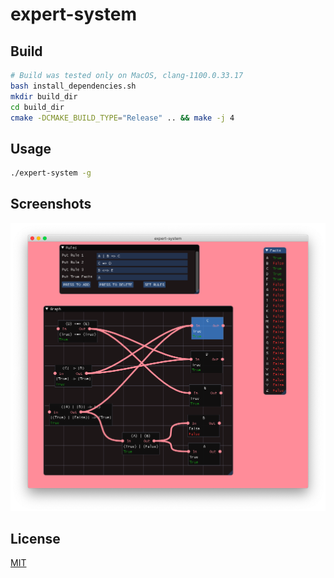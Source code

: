 # expert-system

## Build

```bash
# Build was tested only on MacOS, clang-1100.0.33.17
bash install_dependencies.sh
mkdir build_dir
cd build_dir
cmake -DCMAKE_BUILD_TYPE="Release" .. && make -j 4
```

## Usage

```bash
./expert-system -g
```

## Screenshots

![example 1](screen1.png)

## License
[MIT](https://choosealicense.com/licenses/mit/)
